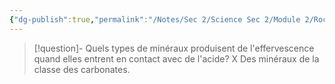 ```yaml
---
{"dg-publish":true,"permalink":"/Notes/Sec 2/Science Sec 2/Module 2/Roches en effervescence/"}
---
```



>[!question]- Quels types de minéraux produisent de l'effervescence quand elles entrent en contact avec de l'acide? X
>Des minéraux de la classe des carbonates.
